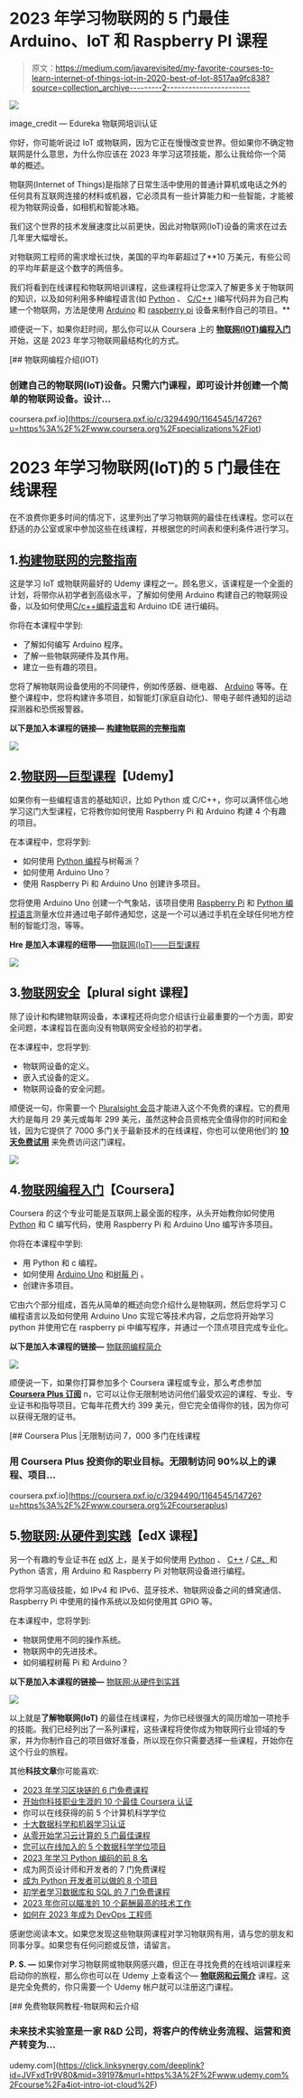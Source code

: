 # 2023 年学习物联网的 5 门最佳 Arduino、IoT 和 Raspberry PI 课程

> 原文：<https://medium.com/javarevisited/my-favorite-courses-to-learn-internet-of-things-iot-in-2020-best-of-lot-8517aa9fc838?source=collection_archive---------2----------------------->

[![](img/3903eb1fc07ca4a2ef53439882af3545.png)](https://click.linksynergy.com/deeplink?id=JVFxdTr9V80&mid=42536&murl=https%3A%2F%2Fwww.edureka.co%2Fiot-certification-training&LSNSUBSITE=LSNSUBSITE)

image_credit — Edureka 物联网培训认证

你好，你可能听说过 IoT 或物联网，因为它正在慢慢改变世界。但如果你不确定物联网是什么意思，为什么你应该在 2023 年学习这项技能，那么让我给你一个简单的概述。

物联网(Internet of Things)是指除了日常生活中使用的普通计算机或电话之外的任何具有互联网连接的材料或机器，它必须具有一些计算能力和一些智能，才能被视为物联网设备，如相机和智能冰箱。

我们这个世界的技术发展速度比以前更快，因此对物联网(IoT)设备的需求在过去几年里大幅增长。

对物联网工程师的需求增长过快，美国的平均年薪超过了**10 万美元，有些公司的平均年薪是这个数字的两倍多。

我们将看到在线课程和物联网培训课程，这些课程将让您深入了解更多关于物联网的知识，以及如何利用多种编程语言(如 [Python](https://www.java67.com/2020/05/top-5-courses-to-learn-python-in-depth.html) 、 [C/C++](/javarevisited/top-10-courses-to-learn-c-for-beginners-best-and-free-4afc262a544e) )编写代码并为自己构建一个物联网，方法是使用 [Arduino](https://www.amazon.com/Arduino-A000066-ARDUINO-UNO-R3/dp/B008GRTSV6/?tag=javamysqlanta-20) 和 [raspberry pi](https://www.amazon.com/Raspberry-Model-2019-Quad-Bluetooth/dp/B07TC2BK1X/?tag=javamysqlanta-20) 设备来制作自己的项目。**

顺便说一下，如果你赶时间，那么你可以从 Coursera 上的 [**物联网(IOT)编程入门**](https://coursera.pxf.io/c/3294490/1164545/14726?u=https%3A%2F%2Fwww.coursera.org%2Fspecializations%2Fiot) 开始，这是 2023 年学习物联网最结构化的方式。

[](https://coursera.pxf.io/c/3294490/1164545/14726?u=https%3A%2F%2Fwww.coursera.org%2Fspecializations%2Fiot) [## 物联网编程介绍(IOT)

### 创建自己的物联网(IoT)设备。只需六门课程，即可设计并创建一个简单的物联网设备。设计…

coursera.pxf.io](https://coursera.pxf.io/c/3294490/1164545/14726?u=https%3A%2F%2Fwww.coursera.org%2Fspecializations%2Fiot) 

# 2023 年学习物联网(IoT)的 5 门最佳在线课程

在不浪费你更多时间的情况下，这里列出了学习物联网的最佳在线课程。您可以在舒适的办公室或家中参加这些在线课程，并根据您的时间表和便利条件进行学习。

## 1.[构建物联网的完整指南](https://click.linksynergy.com/deeplink?id=JVFxdTr9V80&mid=39197&murl=https%3A%2F%2Fwww.udemy.com%2Fcourse%2Fcomplete-guide-to-build-iot-things-from-scratch-to-market%2F)

这是学习 IoT 或物联网最好的 Udemy 课程之一。顾名思义，该课程是一个全面的计划，将带你从初学者到高级水平，了解如何使用 Arduino 构建自己的物联网设备，以及如何使用[C/c++编程语言](https://javarevisited.blogspot.com/2020/03/top-5-cpp-programming-books-must-read.html)和 Arduino IDE 进行编码。

你将在本课程中学到:

*   了解如何编写 Arduino 程序。
*   了解一些物联网硬件及其作用。
*   建立一些有趣的项目。

您将了解物联网设备使用的不同硬件，例如传感器、继电器、 [Arduino](https://www.amazon.com/Arduino-A000066-ARDUINO-UNO-R3/dp/B008GRTSV6/?tag=javamysqlanta-20) 等等。在整个课程中，您将构建许多项目，如智能灯(家庭自动化)、带电子邮件通知的运动探测器和恐慌报警器。

**以下是加入本课程的链接—** [**构建物联网的完整指南**](https://click.linksynergy.com/deeplink?id=JVFxdTr9V80&mid=39197&murl=https%3A%2F%2Fwww.udemy.com%2Fcourse%2Fcomplete-guide-to-build-iot-things-from-scratch-to-market%2F)

[![](img/039ce45003f4ea3e6f8ddf2eba3b804d.png)](https://click.linksynergy.com/deeplink?id=JVFxdTr9V80&mid=39197&murl=https%3A%2F%2Fwww.udemy.com%2Fcourse%2Fcomplete-guide-to-build-iot-things-from-scratch-to-market%2F)

## 2.[物联网—巨型课程](https://click.linksynergy.com/deeplink?id=JVFxdTr9V80&mid=39197&murl=https%3A%2F%2Fwww.udemy.com%2Fcourse%2Finternet-of-things-the-mega-course%2F)【Udemy】

如果你有一些编程语言的基础知识，比如 Python 或 C/C++，你可以满怀信心地学习这门大型课程，它将教你如何使用 Raspberry Pi 和 Arduino 构建 4 个有趣的项目。

在本课程中，您将学到:

*   如何使用 [Python 编程](https://javarevisited.blogspot.com/2020/05/top-10-udemy-courses-to-learn-python-programming.html)与树莓派？
*   如何使用 Arduino Uno？
*   使用 Raspberry Pi 和 Arduino Uno 创建许多项目。

您将使用 Arduino Uno 创建一个气象站，该项目使用 [Raspberry Pi](https://www.youtube.com/watch?v=QVkSSeoW8QI) 和 [Python 编程语言](/javarevisited/my-favorite-books-to-learn-python-in-depth-77465633b46e)测量水位并通过电子邮件通知您，这是一个可以通过手机在全球任何地方控制的智能灯泡，等等。

**Hre 是加入本课程的纽带——**[物联网(IoT)——巨型课程](https://click.linksynergy.com/deeplink?id=JVFxdTr9V80&mid=39197&murl=https%3A%2F%2Fwww.udemy.com%2Fcourse%2Finternet-of-things-the-mega-course%2F)

[![](img/8c88a65b7cd9cc350581149c42ce0deb.png)](https://click.linksynergy.com/deeplink?id=JVFxdTr9V80&mid=39197&murl=https%3A%2F%2Fwww.udemy.com%2Fcourse%2Finternet-of-things-the-mega-course%2F)

## 3.[物联网安全](https://pluralsight.pxf.io/c/1193463/424552/7490?u=https%3A%2F%2Fwww.pluralsight.com%2Fcourses%2Fsecurity-internet-of-things-big-picture)【plural sight 课程】

除了设计和构建物联网设备，本课程还将向您介绍该行业最重要的一个方面，即安全问题，本课程旨在面向没有物联网安全经验的初学者。

在本课程中，您将学到:

*   物联网设备的定义。
*   嵌入式设备的定义。
*   物联网设备的安全问题。

顺便说一句，你需要一个 [Pluralsight 会员](https://pluralsight.pxf.io/c/1193463/424552/7490?u=https%3A%2F%2Fwww.pluralsight.com%2Fpricing)才能进入这个不免费的课程。它的费用大约是每月 29 美元或每年 299 美元，虽然这种会员资格完全值得你的时间和金钱，因为它提供了 7000 多门关于最新技术的在线课程，你也可以使用他们的 [**10 天免费试用**](https://pluralsight.pxf.io/c/1193463/424552/7490?u=https%3A%2F%2Fwww.pluralsight.com%2Flearn) 来免费访问这门课程。

[![](img/fcb485335000b9d46c3375ac88a10f25.png)](https://pluralsight.pxf.io/c/1193463/424552/7490?u=https%3A%2F%2Fwww.pluralsight.com%2Flearn)

## 4.[物联网编程入门](https://coursera.pxf.io/c/3294490/1164545/14726?u=https%3A%2F%2Fwww.coursera.org%2Fspecializations%2Fiot)【Coursera】

Coursera 的这个专业可能是互联网上最全面的程序，从头开始教你如何使用 [Python](/javarevisited/top-10-courses-to-learn-python-for-web-development-in-2020-best-of-lot-efe11fb6d212) 和 C 编写代码，使用 Raspberry Pi 和 Arduino Uno 编写许多项目。

你将在本课程中学到:

*   用 Python 和 c 编程。
*   如何使用 [Arduino Uno](https://www.amazon.com/Arduino-A000066-ARDUINO-UNO-R3/dp/B008GRTSV6/?tag=javamysqlanta-20) 和[树莓 Pi](https://www.amazon.com/Raspberry-Model-2019-Quad-Bluetooth/dp/B07TC2BK1X/?tag=javamysqlanta-20) 。
*   创建许多项目。

它由六个部分组成，首先从简单的概述向您介绍什么是物联网，然后您将学习 C 编程语言以及如何使用 Arduino Uno 实现它等技术内容，之后您将开始学习 python 并使用它在 raspberry pi 中编写程序，并通过一个顶点项目完成专业化。

**以下是加入本课程的链接—** [物联网编程简介](https://coursera.pxf.io/c/3294490/1164545/14726?u=https%3A%2F%2Fwww.coursera.org%2Fspecializations%2Fiot)

[![](img/92228e8933d7c7a996c4d0975dddf231.png)](https://coursera.pxf.io/c/3294490/1164545/14726?u=https%3A%2F%2Fwww.coursera.org%2Fspecializations%2Fiot)

顺便说一下，如果你打算参加多个 Coursera 课程或专业，那么考虑参加 [**Coursera Plus 订阅**](https://coursera.pxf.io/c/3294490/1164545/14726?u=https%3A%2F%2Fwww.coursera.org%2Fcourseraplus) n，它可以让你无限制地访问他们最受欢迎的课程、专业、专业证书和指导项目。它每年花费大约 399 美元，但它完全值得你的钱，因为你可以获得无限的证书。

[](https://coursera.pxf.io/c/3294490/1164545/14726?u=https%3A%2F%2Fwww.coursera.org%2Fcourseraplus) [## Coursera Plus |无限制访问 7，000 多门在线课程

### 用 Coursera Plus 投资你的职业目标。无限制访问 90%以上的课程、项目…

coursera.pxf.io](https://coursera.pxf.io/c/3294490/1164545/14726?u=https%3A%2F%2Fwww.coursera.org%2Fcourseraplus) 

## 5.[物联网:从硬件到实践](https://www.awin1.com/cread.php?awinmid=6798&awinaffid=631878&clickref=&p=%5B%5Bhttps%3A%2F%2Fwww.edx.org%2Fcourse%2Fitmox-iot-from-hardware-to-practice)【edX 课程】

另一个有趣的专业证书在 [edX](/javarevisited/10-free-best-edx-certifications-and-courses-to-learn-online-3473d466f968) 上，是关于如何使用 [Python](https://javarevisited.blogspot.com/2020/02/10-best-coursera-courses--for-python.html) 、 [C++](https://dev.to/javinpaul/top-10-courses-to-learn-c-in-depth-best-of-lot-1k7) / [C#、](/@javinpaul?source=follow_footer--------------------------follow_footer-)和 Python 语言，用 Arduino 和 Raspberry Pi 对物联网设备进行编程。

您将学习高级技能，如 IPv4 和 IPv6、蓝牙技术、物联网设备之间的蜂窝通信、Raspberry Pi 中使用的操作系统以及如何使用其 GPIO 等。

在本课程中，您将学到:

*   物联网使用不同的操作系统。
*   物联网中的先进技术。
*   如何编程树莓 Pi 和 Arduino？

**以下是加入本课程的链接—** [物联网:从硬件到实践](https://www.awin1.com/cread.php?awinmid=6798&awinaffid=631878&clickref=&p=%5B%5Bhttps%3A%2F%2Fwww.edx.org%2Fcourse%2Fitmox-iot-from-hardware-to-practice)

[![](img/5750df0b4354796401500544e934c076.png)](https://www.awin1.com/cread.php?awinmid=6798&awinaffid=631878&clickref=&p=%5B%5Bhttps%3A%2F%2Fwww.edx.org%2Fcourse%2Fitmox-iot-from-hardware-to-practice)

以上就是**了解物联网(IoT)** 的最佳在线课程，为你已经很强大的简历增加一项抢手的技能。我们已经列出了一系列课程，这些课程将使你成为物联网行业领域的专家，并为你制作自己的项目做好准备，所以现在你只需要选择一些课程，开始你在这个行业的旅程。

其他**科技文章**你可能喜欢:

*   [2023 年学习区块链的 6 门免费课程](https://www.java67.com/2018/02/5-free-blockchain-technology-courses.html)
*   [开始你科技职业生涯的 10 个最佳 Coursera 认证](/javarevisited/top-10-coursera-certificates-to-start-your-career-in-cloud-data-science-ai-mainframe-and-it-558690c83587)
*   你可以在线获得的前 5 个计算机科学学位
*   [十大数据科学和机器学习认证](https://javarevisited.blogspot.com/2018/10/data-science-and-machine-learning-courses-using-python-and-R-programming.html)
*   [从零开始学习云计算的 5 门最佳课程](https://javarevisited.blogspot.com/2019/07/top-5-online-courses-to-learn-cloud-computing-aws.html)
*   [您可以在线加入的 5 个数据科学学位项目](/@javinpaul/5-data-science-and-machine-learning-degree-programs-you-can-join-online-on-coursera-dba26823f5db)
*   [2023 年学习 Python 编码的前 8 名](https://dev.to/javinpaul/top-5-places-to-learn-python-programming-for-free-m4c)
*   成为网页设计师和开发者的 7 门免费课程
*   [成为 Python 开发者可以做的 8 个项目](/javarevisited/8-projects-you-can-buil-to-learn-python-in-2020-251dd5350d56)
*   [初学者学习数据库和 SQL 的 7 门免费课程](/javarevisited/7-free-courses-to-learn-database-and-sql-for-programmers-and-data-scientist-e7ae19514ed2)
*   [2023 年你可以瞄准的 10 个薪酬最高的技术工作](https://javarevisited.blogspot.com/2018/02/top-10-highest-paying-technical-jobs-programmers-software-developers.html)
*   [如何在 2023 年成为 DevOps 工程师](https://javarevisited.blogspot.com/2018/09/the-2018-devops-roadmap-your-guide-to-become-DevOps-Engineer.html#axzz61d5FPRru)

感谢您阅读本文。如果您发现这些物联网课程对学习物联网有用，请与您的朋友和同事分享。如果您有任何问题或反馈，请留言。

**P. S. —** 如果你对学习物联网或物联网感兴趣，但正在寻找免费的在线培训课程来启动你的旅程，那么你也可以在 Udemy 上查看这个— [**物联网和云简介**](https://click.linksynergy.com/deeplink?id=JVFxdTr9V80&mid=39197&murl=https%3A%2F%2Fwww.udemy.com%2Fcourse%2Fa4iot-intro-iot-cloud%2F) 课程。这是完全免费的，你只需要一个 Udemy 帐户就可以注册这门课程。

[](https://click.linksynergy.com/deeplink?id=JVFxdTr9V80&mid=39197&murl=https%3A%2F%2Fwww.udemy.com%2Fcourse%2Fa4iot-intro-iot-cloud%2F) [## 免费物联网教程-物联网和云介绍

### 未来技术实验室是一家 R&D 公司，将客户的传统业务流程、运营和资产转变为…

udemy.com](https://click.linksynergy.com/deeplink?id=JVFxdTr9V80&mid=39197&murl=https%3A%2F%2Fwww.udemy.com%2Fcourse%2Fa4iot-intro-iot-cloud%2F)